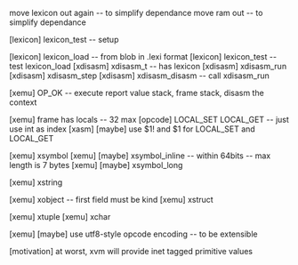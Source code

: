 move lexicon out again -- to simplify dependance
move ram out -- to simplify dependance

[lexicon] lexicon_test -- setup

[lexicon] lexicon_load -- from blob in .lexi format
[lexicon] lexicon_test -- test lexicon_load
[xdisasm] xdisasm_t -- has lexicon
[xdisasm] xdisasm_run
[xdisasm] xdisasm_step
[xdisasm] xdisasm_disasm -- call xdisasm_run

[xemu] OP_OK -- execute report value stack, frame stack, disasm the context

[xemu] frame has locals -- 32 max
[opcode] LOCAL_SET LOCAL_GET -- just use int as index
[xasm] [maybe] use $1! and $1 for LOCAL_SET and LOCAL_GET

[xemu] xsymbol
[xemu] [maybe] xsymbol_inline -- within 64bits -- max length is 7 bytes
[xemu] [maybe] xsymbol_long

[xemu] xstring

[xemu] xobject -- first field must be kind
[xemu] xstruct

[xemu] xtuple
[xemu] xchar

[xemu] [maybe] use utf8-style opcode encoding -- to be extensible

[motivation] at worst, xvm will provide inet tagged primitive values

